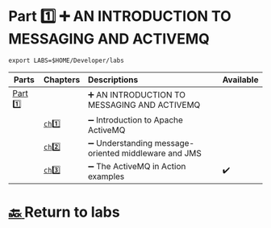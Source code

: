 # Part :one: :heavy_plus_sign: AN INTRODUCTION TO MESSAGING AND ACTIVEMQ

```
export LABS=$HOME/Developer/labs
```

| Parts                | Chapters                  | Descriptions                                                         | Available |
|----------------------|---------------------------|:---------------------------------------------------------------------|-----------|
| [Part :one:](.)  |                               | :heavy_plus_sign: AN INTRODUCTION TO MESSAGING AND ACTIVEMQ          |
|                      | [`ch`:one: ](ch1)         | :heavy_minus_sign: Introduction to Apache ActiveMQ                   | 
|                      | [`ch`:two: ](ch2)         | :heavy_minus_sign: Understanding message-oriented middleware and JMS |
|                      | [`ch`:three: ](ch3)       | :heavy_minus_sign: The ActiveMQ in Action examples                   | :heavy_check_mark: |

# [:back: ](../README.md) Return to labs
